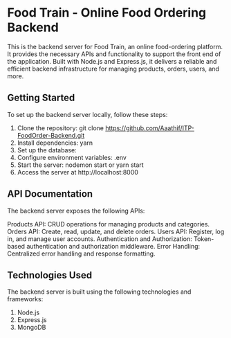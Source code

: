 # Food Train - Online Food Ordering Backend

This is the backend server for Food Train, an online food-ordering platform. It provides the necessary APIs and functionality to support the front end of the application. Built with Node.js and Express.js, it delivers a reliable and efficient backend infrastructure for managing products, orders, users, and more.

## Getting Started
To set up the backend server locally, follow these steps:

  1. Clone the repository: git clone https://github.com/Aaathif/ITP-FoodOrder-Backend.git
  2. Install dependencies: yarn
  3. Set up the database: 
  4. Configure environment variables: .env 
  5. Start the server: nodemon start or yarn start
  6. Access the server at http://localhost:8000

## API Documentation
The backend server exposes the following APIs:

  Products API: CRUD operations for managing products and categories.
  Orders API: Create, read, update, and delete orders.
  Users API: Register, log in, and manage user accounts.
  Authentication and Authorization: Token-based authentication and authorization middleware.
  Error Handling: Centralized error handling and response formatting.

## Technologies Used
The backend server is built using the following technologies and frameworks:

  1. Node.js
  2. Express.js
  3. MongoDB 
